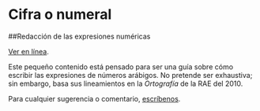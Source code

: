 # Cifra o numeral
##Redacción de las expresiones numéricas

[Ver en línea](http://cifraonumeral.perrotriste.org/).

Este pequeño contenido está pensado para ser una guía sobre cómo escribir las expresiones de números arábigos. No pretende ser exhaustiva; sin embargo, basa sus lineamientos en la *Ortografía* de la RAE del 2010.

Para cualquier sugerencia o comentario, [escríbenos](mailto:contacto@perrotriste.org).